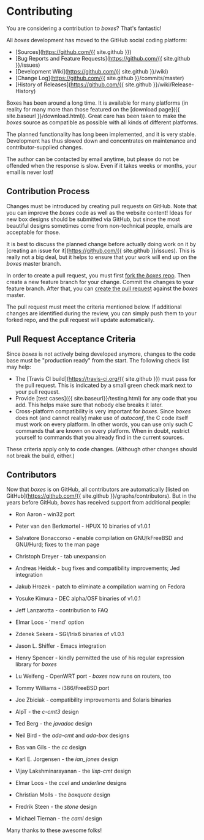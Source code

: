 # Contributing

You are considering a contribution to *boxes*? That's fantastic!

All *boxes* development has moved to the GitHub social coding platform:

  - [Sources](https://github.com/{{ site.github }})
  - [Bug Reports and Feature Requests](https://github.com/{{ site.github }}/issues)
  - [Development Wiki](https://github.com/{{ site.github }}/wiki)
  - [Change Log](https://github.com/{{ site.github }}/commits/master)
  - [History of Releases](https://github.com/{{ site.github }}/wiki/Release-History)

Boxes has been around a long time. It is available for many platforms (in reality for many more than those featured on the [download page]({{ site.baseurl }}/download.html)). Great care has been taken to make the *boxes* source as compatible as possible with all kinds of different platforms.

The planned functionality has long been implemented, and it is very stable. Development has thus slowed down and concentrates on maintenance and contributor-supplied changes.

The author can be contacted by email anytime, but please do not be offended when the response is slow. Even if it takes weeks or months, your email is never lost!

## Contribution Process

Changes must be introduced by creating pull requests on GitHub. Note that you can improve the *boxes* code as well as the website content! Ideas for new box designs should be submitted via GitHub, but since the most beautiful designs sometimes come from non-technical people, emails are acceptable for those.

It is best to discuss the planned change before actually doing work on it by [creating an issue for it](https://github.com/{{ site.github }}/issues). This is really not a big deal, but it helps to ensure that your work will end up on the *boxes* master branch.

In order to create a pull request, you must first [fork the *boxes* repo](https://help.github.com/articles/fork-a-repo/). Then create a new feature branch for your change. Commit the changes to your feature branch. After that, you can [create the pull request](https://help.github.com/articles/using-pull-requests/) against the *boxes* master.

The pull request must meet the criteria mentioned below. If additional changes are identified during the review, you can simply push them to your forked repo, and the pull request will update automatically.


## Pull Request Acceptance Criteria

Since *boxes* is not actively being developed anymore, changes to the code base must be "production ready" from the start. The following check list may help:

  - The [Travis CI build](https://travis-ci.org/{{ site.github }}) must pass for the pull request. This is indicated by a small green check mark next to your pull request.
  - Provide [test cases]({{ site.baseurl}}/testing.html) for any code that you add. This helps make sure that nobody else breaks it later.
  - Cross-platform compatibility is very important for *boxes*. Since *boxes* does not (and cannot really) make use of *autoconf*, the C code itself must work on every platform. In other words, you can use only such C commands that are known on every platform. When in doubt, restrict yourself to commands that you already find in the current sources.

These criteria apply only to code changes. (Although other changes should not break the build, either.)

  
## Contributors

Now that *boxes* is on GitHub, all contributors are automatically [listed on GitHub](https://github.com/{{ site.github }}/graphs/contributors). But in the years before GitHub, *boxes* has received support from additional people:

  - Ron Aaron - win32 port
  - Peter van den Berkmortel - HPUX 10 binaries of v1.0.1
  - Salvatore Bonaccorso - enable compilation on GNU/kFreeBSD and GNU/Hurd; fixes to the man page
  - Christoph Dreyer - tab unexpansion
  - Andreas Heiduk - bug fixes and compatibility improvements; Jed integration
  - Jakub Hrozek - patch to eliminate a compilation warning on Fedora
  - Yosuke Kimura - DEC alpha/OSF binaries of v1.0.1
  - Jeff Lanzarotta - contribution to FAQ
  - Elmar Loos - 'mend' option
  - Zdenek Sekera - SGI/Irix6 binaries of v1.0.1
  - Jason L. Shiffer - Emacs integration
  - Henry Spencer - kindly permitted the use of his regular expression library for *boxes*
  - Lu Weifeng - OpenWRT port - *boxes* now runs on routers, too
  - Tommy Williams - i386/FreeBSD port
  - Joe Zbiciak - compatibility improvements and Solaris binaries

  - AlpT - the *c-cmt3* design
  - Ted Berg - the *javadoc* design
  - Neil Bird - the *ada-cmt* and *ada-box* designs
  - Bas van Gils - the *cc* design
  - Karl E. Jorgensen - the *ian_jones* design
  - Vijay Lakshminarayanan - the *lisp-cmt* design
  - Elmar Loos - the *ccel* and *underline* designs
  - Christian Molls - the *boxquote* design
  - Fredrik Steen - the *stone* design
  - Michael Tiernan - the *caml* design

Many thanks to these awesome folks!
